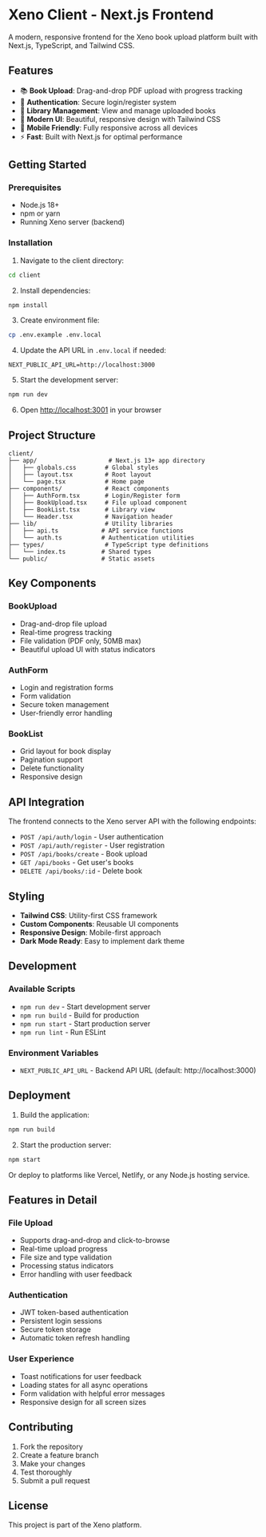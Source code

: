 # Xeno Client - Next.js Frontend

A modern, responsive frontend for the Xeno book upload platform built with Next.js, TypeScript, and Tailwind CSS.

## Features

- 📚 **Book Upload**: Drag-and-drop PDF upload with progress tracking
- 🔐 **Authentication**: Secure login/register system
- 📖 **Library Management**: View and manage uploaded books
- 🎨 **Modern UI**: Beautiful, responsive design with Tailwind CSS
- 📱 **Mobile Friendly**: Fully responsive across all devices
- ⚡ **Fast**: Built with Next.js for optimal performance

## Getting Started

### Prerequisites

- Node.js 18+ 
- npm or yarn
- Running Xeno server (backend)

### Installation

1. Navigate to the client directory:
```bash
cd client
```

2. Install dependencies:
```bash
npm install
```

3. Create environment file:
```bash
cp .env.example .env.local
```

4. Update the API URL in `.env.local` if needed:
```
NEXT_PUBLIC_API_URL=http://localhost:3000
```

5. Start the development server:
```bash
npm run dev
```

6. Open [http://localhost:3001](http://localhost:3001) in your browser

## Project Structure

```
client/
├── app/                    # Next.js 13+ app directory
│   ├── globals.css        # Global styles
│   ├── layout.tsx         # Root layout
│   └── page.tsx           # Home page
├── components/            # React components
│   ├── AuthForm.tsx       # Login/Register form
│   ├── BookUpload.tsx     # File upload component
│   ├── BookList.tsx       # Library view
│   └── Header.tsx         # Navigation header
├── lib/                   # Utility libraries
│   ├── api.ts            # API service functions
│   └── auth.ts           # Authentication utilities
├── types/                 # TypeScript type definitions
│   └── index.ts          # Shared types
└── public/               # Static assets
```

## Key Components

### BookUpload
- Drag-and-drop file upload
- Real-time progress tracking
- File validation (PDF only, 50MB max)
- Beautiful upload UI with status indicators

### AuthForm
- Login and registration forms
- Form validation
- Secure token management
- User-friendly error handling

### BookList
- Grid layout for book display
- Pagination support
- Delete functionality
- Responsive design

## API Integration

The frontend connects to the Xeno server API with the following endpoints:

- `POST /api/auth/login` - User authentication
- `POST /api/auth/register` - User registration
- `POST /api/books/create` - Book upload
- `GET /api/books` - Get user's books
- `DELETE /api/books/:id` - Delete book

## Styling

- **Tailwind CSS**: Utility-first CSS framework
- **Custom Components**: Reusable UI components
- **Responsive Design**: Mobile-first approach
- **Dark Mode Ready**: Easy to implement dark theme

## Development

### Available Scripts

- `npm run dev` - Start development server
- `npm run build` - Build for production
- `npm run start` - Start production server
- `npm run lint` - Run ESLint

### Environment Variables

- `NEXT_PUBLIC_API_URL` - Backend API URL (default: http://localhost:3000)

## Deployment

1. Build the application:
```bash
npm run build
```

2. Start the production server:
```bash
npm start
```

Or deploy to platforms like Vercel, Netlify, or any Node.js hosting service.

## Features in Detail

### File Upload
- Supports drag-and-drop and click-to-browse
- Real-time upload progress
- File size and type validation
- Processing status indicators
- Error handling with user feedback

### Authentication
- JWT token-based authentication
- Persistent login sessions
- Secure token storage
- Automatic token refresh handling

### User Experience
- Toast notifications for user feedback
- Loading states for all async operations
- Form validation with helpful error messages
- Responsive design for all screen sizes

## Contributing

1. Fork the repository
2. Create a feature branch
3. Make your changes
4. Test thoroughly
5. Submit a pull request

## License

This project is part of the Xeno platform.
